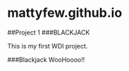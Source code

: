 # mattyfew.github.io

##Project 1
###BLACKJACK

This is my first WDI project.


###Blackjack WooHoooo!!
